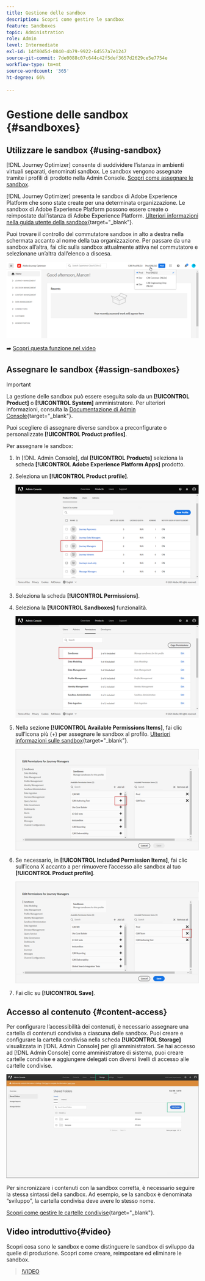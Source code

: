 ```yaml
---
title: Gestione delle sandbox
description: Scopri come gestire le sandbox
feature: Sandboxes
topic: Administration
role: Admin
level: Intermediate
exl-id: 14f80d5d-0840-4b79-9922-6d557a7e1247
source-git-commit: 7de0088c07c644c42f5def3657d2629ce5e7754e
workflow-type: tm+mt
source-wordcount: '365'
ht-degree: 66%

---
```


# Gestione delle sandbox {#sandboxes}

## Utilizzare le sandbox {#using-sandbox}

[!DNL Journey Optimizer] consente di suddividere l’istanza in ambienti virtuali separati, denominati sandbox.
Le sandbox vengono assegnate tramite i profili di prodotto nella Admin Console. [Scopri come assegnare le sandbox](permissions.md#create-product-profile).

[!DNL Journey Optimizer] presenta le sandbox di Adobe Experience Platform che sono state create per una determinata organizzazione.
Le sandbox di Adobe Experience Platform possono essere create o reimpostate dall’istanza di Adobe Experience Platform. [Ulteriori informazioni nella guida utente della sandbox](https://experienceleague.adobe.com/docs/experience-platform/sandbox/ui/user-guide.html?lang=it){target=&quot;_blank&quot;}.

Puoi trovare il controllo del commutatore sandbox in alto a destra nella schermata accanto al nome della tua organizzazione. Per passare da una sandbox all’altra, fai clic sulla sandbox attualmente attiva nel commutatore e selezionane un’altra dall’elenco a discesa.

![](../assets/sandbox_5.png)

➡️ [Scopri questa funzione nel video](#video)

## Assegnare le sandbox {#assign-sandboxes}

>[!IMPORTANT]
>
> La gestione delle sandbox può essere eseguita solo da un **[!UICONTROL Product]** o **[!UICONTROL System]** amministratore. Per ulteriori informazioni, consulta la [Documentazione di Admin Console](https://helpx.adobe.com/enterprise/admin-guide.html/enterprise/using/admin-roles.ug.html){target=&quot;_blank&quot;}.

Puoi scegliere di assegnare diverse sandbox a preconfigurate o personalizzate **[!UICONTROL Product profiles]**.

Per assegnare le sandbox:

1. In [!DNL Admin Console], dal **[!UICONTROL Products]** seleziona la scheda **[!UICONTROL Adobe Experience Platform Apps]** prodotto.

1. Seleziona un **[!UICONTROL Product profile]**.

   ![](../assets/sandbox_1.png)

1. Seleziona la scheda **[!UICONTROL Permissions]**.

1. Seleziona la **[!UICONTROL Sandboxes]** funzionalità.

   ![](../assets/sandbox_2.png)

1. Nella sezione **[!UICONTROL Available Permissions Items]**, fai clic sull’icona più (+) per assegnare le sandbox al profilo. [Ulteriori informazioni sulle sandbox](https://experienceleague.adobe.com/docs/experience-platform/sandbox/home.html?lang=it){target=&quot;_blank&quot;}.

   ![](../assets/sandbox_3.png)

1. Se necessario, in **[!UICONTROL Included Permission Items]**, fai clic sull’icona X accanto a per rimuovere l’accesso alle sandbox al tuo **[!UICONTROL Product profile]**.

   ![](../assets/sandbox_4.png)

1. Fai clic su **[!UICONTROL Save]**.

## Accesso al contenuto {#content-access}

Per configurare l’accessibilità dei contenuti, è necessario assegnare una cartella di contenuti condivisa a ciascuna delle sandbox. Puoi creare e configurare la cartella condivisa nella scheda **[!UICONTROL Storage]** visualizzata in [!DNL Admin Console] per gli amministratori. Se hai accesso ad [!DNL Admin Console] come amministratore di sistema, puoi creare cartelle condivise e aggiungere delegati con diversi livelli di accesso alle cartelle condivise.

![](../assets/do-not-localize/content_access.png)

Per sincronizzare i contenuti con la sandbox corretta, è necessario seguire la stessa sintassi della sandbox. Ad esempio, se la sandbox è denominata “sviluppo”, la cartella condivisa deve avere lo stesso nome.

[Scopri come gestire le cartelle condivise](https://helpx.adobe.com/enterprise/admin-guide.html/enterprise/using/manage-adobe-storage.ug.html){target=&quot;_blank&quot;}.

## Video introduttivo{#video}

Scopri cosa sono le sandbox e come distinguere le sandbox di sviluppo da quelle di produzione. Scopri come creare, reimpostare ed eliminare le sandbox.

>[!VIDEO](https://video.tv.adobe.com/v/334355?quality=12)
